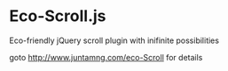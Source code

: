 # Eco-Scroll.js
Eco-friendly jQuery scroll plugin with inifinite possibilities

goto http://www.juntamng.com/eco-Scroll for details
